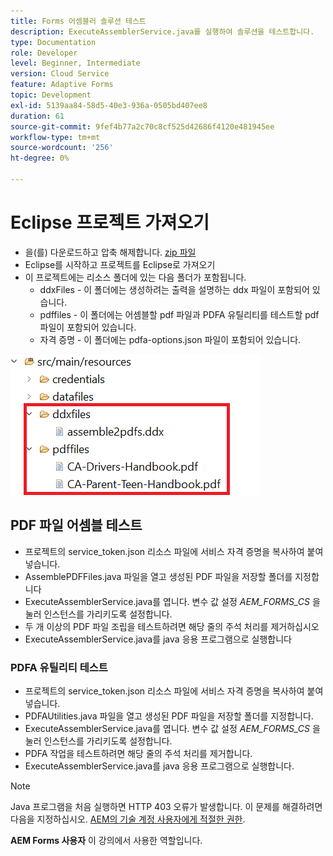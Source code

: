 ```yaml
---
title: Forms 어셈블러 솔루션 테스트
description: ExecuteAssemblerService.java를 실행하여 솔루션을 테스트합니다.
type: Documentation
role: Developer
level: Beginner, Intermediate
version: Cloud Service
feature: Adaptive Forms
topic: Development
exl-id: 5139aa84-58d5-40e3-936a-0505bd407ee8
duration: 61
source-git-commit: 9fef4b77a2c70c8cf525d42686f4120e481945ee
workflow-type: tm+mt
source-wordcount: '256'
ht-degree: 0%

---
```


# Eclipse 프로젝트 가져오기

* 을(를) 다운로드하고 압축 해제합니다. [zip 파일](./assets/pdf-manipulation.zip)
* Eclipse를 시작하고 프로젝트를 Eclipse로 가져오기
* 이 프로젝트에는 리소스 폴더에 있는 다음 폴더가 포함됩니다.
   * ddxFiles - 이 폴더에는 생성하려는 출력을 설명하는 ddx 파일이 포함되어 있습니다.
   * pdffiles - 이 폴더에는 어셈블할 pdf 파일과 PDFA 유틸리티를 테스트할 pdf 파일이 포함되어 있습니다.
   * 자격 증명 - 이 폴더에는 pdfa-options.json 파일이 포함되어 있습니다.

![resources-file](./assets/resources.png)

## PDF 파일 어셈블 테스트

* 프로젝트의 service_token.json 리소스 파일에 서비스 자격 증명을 복사하여 붙여넣습니다.
* AssemblePDFFiles.java 파일을 열고 생성된 PDF 파일을 저장할 폴더를 지정합니다
* ExecuteAssemblerService.java를 엽니다. 변수 값 설정 _AEM_FORMS_CS_ 을 눌러 인스턴스를 가리키도록 설정합니다.
* 두 개 이상의 PDF 파일 조립을 테스트하려면 해당 줄의 주석 처리를 제거하십시오
* ExecuteAssemblerService.java를 java 응용 프로그램으로 실행합니다

### PDFA 유틸리티 테스트

* 프로젝트의 service_token.json 리소스 파일에 서비스 자격 증명을 복사하여 붙여넣습니다.
* PDFAUtilities.java 파일을 열고 생성된 PDF 파일을 저장할 폴더를 지정합니다.
* ExecuteAssemblerService.java를 엽니다. 변수 값 설정 _AEM_FORMS_CS_ 을 눌러 인스턴스를 가리키도록 설정합니다.
* PDFA 작업을 테스트하려면 해당 줄의 주석 처리를 제거합니다.
* ExecuteAssemblerService.java를 java 응용 프로그램으로 실행합니다.



>[!NOTE]
> Java 프로그램을 처음 실행하면 HTTP 403 오류가 발생합니다. 이 문제를 해결하려면 다음을 지정하십시오. [AEM의 기술 계정 사용자에게 적절한 권한](https://experienceleague.adobe.com/docs/experience-manager-learn/getting-started-with-aem-headless/authentication/service-credentials.html?lang=en#configure-access-in-aem).

**AEM Forms 사용자** 이 강의에서 사용한 역할입니다.
